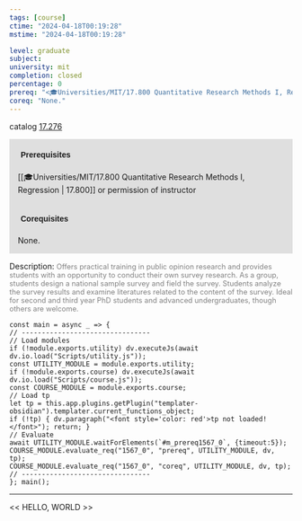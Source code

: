 ```yaml
---
tags: [course]
ctime: "2024-04-18T00:19:28"
mstime: "2024-04-18T00:19:28"

level: graduate
subject: 
university: mit
completion: closed
percentage: 0
prereq: "<🎓Universities/MIT/17.800 Quantitative Research Methods I, Regression> or permission of instructor"
coreq: "None."
---
```


catalog [17.276](http://student.mit.edu/catalog/m17a.html#17.276)

<span style="display: block; padding: 15px; background-color: rgb(100, 100, 100, 0.2);"><font id="m_prereq1567_0" style="display: block; font-family: Arial, sans-serif; font-weight: bold; padding: 5px">Prerequisites</font><br><span id="prereq1567_0">[[🎓Universities/MIT/17.800 Quantitative Research Methods I, Regression | 17.800]] or permission of instructor</span></span>
<span style="display: block; padding: 15px; background-color: rgb(100, 100, 100, 0.2);"><font id="m_coreq1567_0" style="display: block; font-family: Arial, sans-serif; font-weight: bold; padding: 5px">Corequisites</font><br><span id="coreq1567_0">None.</span></span>

<font style="">Description:</font>
<font style="color: grey; font-size: 0.8rem;">Offers practical training in public opinion research and provides students with an opportunity to conduct their own survey research. As a group, students design a national sample survey and field the survey. Students analyze the survey results and examine literatures related to the content of the survey. Ideal for second and third year PhD students and advanced undergraduates, though others are welcome.</font>

```dataviewjs
const main = async _ => {
// --------------------------------
// Load modules
if (!module.exports.utility) dv.executeJs(await dv.io.load("Scripts/utility.js"));
const UTILITY_MODULE = module.exports.utility;
if (!module.exports.course) dv.executeJs(await dv.io.load("Scripts/course.js"));
const COURSE_MODULE = module.exports.course;
// Load tp
let tp = this.app.plugins.getPlugin("templater-obsidian").templater.current_functions_object;
if (!tp) { dv.paragraph("<font style='color: red'>tp not loaded!</font>"); return; }
// Evaluate
await UTILITY_MODULE.waitForElements(`#m_prereq1567_0`, {timeout:5});
COURSE_MODULE.evaluate_req("1567_0", "prereq", UTILITY_MODULE, dv, tp);
COURSE_MODULE.evaluate_req("1567_0", "coreq", UTILITY_MODULE, dv, tp);
// --------------------------------
}; main();
```

---

<< HELLO, WORLD >>
